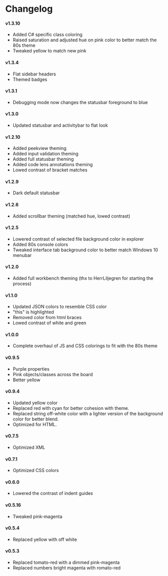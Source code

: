 # Changelog

#### v1.3.10

  - Added C# specific class coloring
  - Raised saturation and adjusted hue on pink color to better match the 80s theme
  - Tweaked yellow to match new pink

#### v1.3.4

  - Flat sidebar headers
  - Themed badges

#### v1.3.1

  - Debugging mode now changes the statusbar foreground to blue

#### v1.3.0

  - Updated statusbar and activitybar to flat look

#### v1.2.10

  - Added peekview theming
  - Added input validation theming
  - Added full statusbar theming
  - Added code lens annotations theming
  - Lowed contrast of bracket matches

#### v1.2.9

  - Dark default statusbar

#### v1.2.6

  - Added scrollbar theming (matched hue, lowed contrast)

#### v1.2.5

  - Lowered contrast of selected file background color in explorer
  - Added 80s console colors
  - Tweaked interface tab background color to better match Windows 10 menubar

#### v1.2.0

  - Added full workbench theming (thx to HerrLiljegren for starting the process)

#### v1.1.0

  - Updated JSON colors to resemble CSS color
  - "this" is highlighted
  - Removed color from html braces
  - Lowed contrast of white and green

#### v1.0.0

  - Complete overhaul of JS and CSS colorings to fit with the 80s theme

#### v0.9.5

  - Purple properties
  - Pink objects/classes across the board
  - Better yellow

#### v0.9.4

  - Updated yellow color
  - Replaced red with cyan for better cohesion with theme.  
  - Replaced string off-white color with a lighter version of the background color for better blend.  
  - Optimized for HTML.

#### v0.7.5

  - Optimized XML

#### v0.7.1

  - Optimized CSS colors

#### v0.6.0

  - Lowered the contrast of indent guides

#### v0.5.16

  - Tweaked pink-magenta

#### v0.5.4

  - Replaced yellow with off white

#### v0.5.3

  - Replaced tomato-red with a dimmed pink-magenta
  - Replaced numbers bright magenta with romato-red
